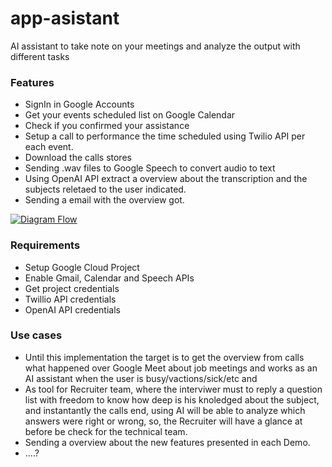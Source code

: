 # app-asistant
AI assistant to take note on your meetings and analyze the output with different tasks

### Features

- SignIn in Google Accounts 
- Get your events scheduled list on Google Calendar
- Check if you confirmed your assistance
- Setup a call to performance the time scheduled using Twilio API per each event.
- Download the calls stores
- Sending .wav files to Google Speech to convert audio to text
- Using OpenAI API extract a overview about the transcription and the subjects reletaed to the user indicated.
- Sending a email with the overview got.

[![Diagram Flow](https://iili.io/H4z0obI.jpg "Diagram Flow")](https://iili.io/H4z0obI.jpg "Diagram Flow")

### Requirements

- Setup Google Cloud Project 
- Enable Gmail, Calendar and Speech APIs
- Get project credentials
- Twillio API credentials
- OpenAI API credentials

### Use cases

- Until this implementation the target is to get the overview from calls what happened over Google Meet about job meetings and works as an AI assistant when the user is busy/vactions/sick/etc and
- As tool for Recruiter team, where the interviwer must to reply a question list with freedom to know how deep is his knoledged about the subject, and instantantly the calls end, using AI will be able to analyze which answers were right or wrong, so, the Recruiter will have a glance at before be check for the technical team.
- Sending a overview about the new features presented in each Demo.
- ....?
